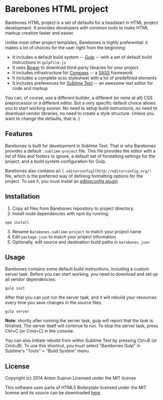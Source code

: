 # Barebones HTML project
Barebones HTML project is a set of defaults for a headstart in HTML project
development. It provides developers with common tools to make HTML markup
creation faster and easier.

Unlike most other project templates, Barebones is highly preferential: it makes
a lot of choices for the user right from the beginning:

- It includes a default build system -- [Gulp](http://gulpjs.com/) -- with a set
  of default build instructions in `gulpfile.js`
- It uses [Bower](http://bower.io/) to download third-party libraries for your
  project
- It includes infrastructure for [Compass](http://compass-style.org/) --
  a [SASS](http://sass-lang.com/) framework
- It includes a complete scss stylesheet with a lot of predefined elements
- It includes preferences for [Sublime Text](http://www.sublimetext.com/) --
  an awesome text editor for code and markup

You can, of course, use a different builder, a different (or none at all) CSS
preprocessor or a different editor. But a very specific default choice allows
you to start working sooner. No need to setup build instructions, no need to
download vendor libraries, no need to create a style structure. Unless you want
to change the defaults, that is :)

## Features
Barebones is built for development in Sublime Text. That is why Barebones
provides a default `.sublime-project` file. This file provides the editor with
a list of files and folders to ignore, a default set of formatting settings
for the project, and a build system configuration for Gulp.

Barebones also contains an `[.editorconfig](http://editorconfig.org/)` file,
which is the preferred way of defining formatting options for the project. To
use it, you must install an [editorconfig plugin](http://editorconfig.org/#download)

## Installation
1. Copy all files from Barebones repository to project directory.
2. Install node dependencies with npm by running:

```npm install```

3. Rename `Barebones.sublime-project` to match your project name
4. Edit `package.json` to match your project information
5. Optionally, edit source and destination build paths in `barebones.json`

## Usage
Barebones contains some default build instructions, including a custom server
task. Before you can start working, you need to download and set up all vendor
dependencies:

```gulp init```

After that you can just run the server task, and it will rebuild your resources
every time you save changes in the source files:

```gulp server```

**Note:** shortly after running the server task, gulp will report that the task
is finished. The server itself will continue to run. To stop the server task,
press Ctrl+C (or Cmd+C) in the console.

You can also initiate rebuild from within Sublime Text by pressing Ctrl+B (or Cmd+B).
To use this shortcut, you must select "Barebones Gulp" in Sublime's
"Tools" > "Build System" menu.

## License
Copyright (c) 2014 Anton Suprun
Licensed under the MIT license

This software uses parts of HTML5 Boilerplate licensed under the MIT license
and its source can be downloaded [here](https://github.com/h5bp/html5-boilerplate).
